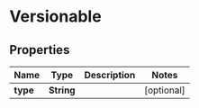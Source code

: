 

# Versionable

## Properties

Name | Type | Description | Notes
------------ | ------------- | ------------- | -------------
**type** | **String** |  |  [optional]




